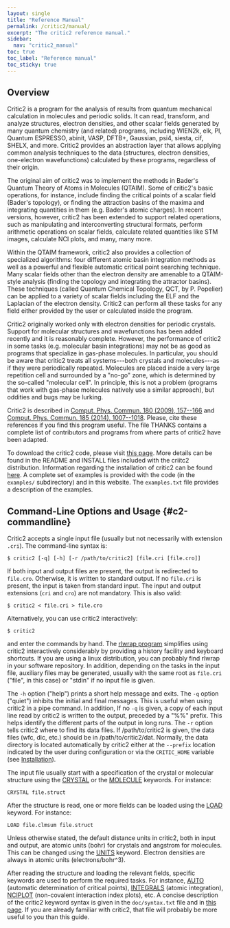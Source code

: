 ```yaml
---
layout: single
title: "Reference Manual"
permalink: /critic2/manual/
excerpt: "The critic2 reference manual."
sidebar:
  nav: "critic2_manual"
toc: true
toc_label: "Reference manual"
toc_sticky: true
---
```


## Overview

Critic2 is a program for the analysis of results from quantum
mechanical calculation in molecules and periodic solids. It can read,
transform, and analyze structures, electron densities, and other
scalar fields generated by many quantum chemistry (and related)
programs, including WIEN2k, elk, PI, Quantum ESPRESSO, abinit, VASP,
DFTB+, Gaussian, psi4, siesta, cif, SHELX, and more. Critic2 provides
an abstraction layer that allows applying common analysis techniques
to the data (structures, electron densities, one-electron
wavefunctions) calculated by these programs, regardless of their
origin.

The original aim of critic2 was to implement the methods in Bader's
Quantum Theory of Atoms in Molecules (QTAIM). Some of critic2's basic
operations, for instance, include finding the critical points of a
scalar field (Bader's topology), or finding the attraction basins of
the maxima and integrating quantities in them (e.g. Bader's atomic
charges). In recent versions, however, critic2 has been extended to
support related operations, such as manipulating and interconverting
structural formats, perform arithmetic operations on scalar fields,
calculate related quantities like STM images, calculate NCI plots, and
many, many more.

Within the QTAIM framework, critic2 also provides a collection of
specialized algorithms: four different atomic basin integration
methods as well as a powerful and flexible automatic critical point
searching technique. Many scalar fields other than the electron
density are amenable to a QTAIM-style analysis (finding the topology
and integrating the attractor basins). These techniques (called
Quantum Chemical Topology, QCT, by P. Popelier) can be applied to a
variety of scalar fields including the ELF and the Laplacian of the
electron density. Critic2 can perform all these tasks for any field
either provided by the user or calculated inside the program.

Critic2 originally worked only with electron densities for periodic
crystals. Support for molecular structures and wavefunctions has been
added recently and it is reasonably complete. However, the performance
of critic2 in some tasks (e.g. molecular basin integrations) may not
be as good as programs that specialize in gas-phase molecules.  In
particular, you should be aware that critic2 treats all systems---both
crystals and molecules---as if they were periodically
repeated. Molecules are placed inside a very large repetition cell and
surrounded by a "no-go" zone, which is determined by the so-called
"molecular cell". In principle, this is not a problem (programs that
work with gas-phase molecules natively use a similar approach), but
oddities and bugs may be lurking.

Critic2 is described in 
[Comput. Phys. Commun. 180 (2009), 157--166](http://dx.doi.org/10.1016/j.cpc.2008.07.018)
and 
[Comput. Phys. Commun. 185 (2014), 1007--1018](http://dx.doi.org/10.1016/j.cpc.2013.10.026).
Please, cite these references if you find this program useful. The
file THANKS contains a complete list of contributors and 
programs from where parts of critic2 have been adapted.

To download the critic2 code, please visit [this page](/critic2/).
More details can be found in the README and INSTALL files included
with the criitc2 distribution. Information regarding the installation
of critic2 can be found [here](/critic2/installation/). A complete set
of examples is provided with the code (in the `examples/`
subdirectory) and in this website. The `examples.txt` file provides a
description of the examples.

## Command-Line Options and Usage {#c2-commandline}

Critic2 accepts a single input file (usually but not necessarily with
extension `.cri`). The command-line syntax is:
~~~
$ critic2 [-q] [-h] [-r /path/to/critic2] [file.cri [file.cro]]
~~~
If both input and output files are present, the output is redirected
to `file.cro`. Otherwise, it is written to standard output. If no
`file.cri` is present, the input is taken from standard input. The
input and output extensions (`cri` and `cro`) are not mandatory. This
is also valid:
~~~
$ critic2 < file.cri > file.cro
~~~
Alternatively, you can use critic2 interactively:
~~~
$ critic2
~~~
and enter the commands by hand.  The 
[rlwrap program](https://github.com/hanslub42/rlwrap) simplifies using critic2
interactively considerably by providing a history facility and
keyboard shortcuts. If you are using a linux distribution, you can
probably find rlwrap in your software repository. In addition,
depending on the tasks in the input file, auxiliary files may be
generated, usually with the same root as `file.cri` ("file", in this
case) or "stdin" if no input file is given.

The `-h` option ("help") prints a short help message and exits. The
`-q` option ("quiet") inhibits the initial and final messages. This is
useful when using critic2 in a pipe command. In addition, If no `-q`
is given, a copy of each input line read by critic2 is written to the
output, preceded by a "%%" prefix. This helps identify the different
parts of the output in long runs. The `-r` option tells critic2 where
to find its data files. If /path/to/critic2 is given, the data files
(wfc, dic, etc.) should be in /path/to/critic2/dat. Normally, the data
directory is located automatically by critic2 either at the
`--prefix` location indicated by the user during configuration or via
the `CRITIC_HOME` variable (see [Installation](/critic2/installation/)).

The input file usually start with a specification of the crystal or
molecular structure using the [CRYSTAL](/critic2/manual/crystal/)
or the [MOLECULE](/critic2/manual/molecule/) keywords. For
instance:
~~~
CRYSTAL file.struct
~~~
After the structure is read, one or more fields can be loaded using the
[LOAD](/critic2/manual/fields/#c2-load) keyword. For instance:
~~~
LOAD file.clmsum file.struct
~~~
Unless otherwise stated, the default distance units in critic2, both
in input and output, are atomic units (bohr) for crystals and angstrom
for molecules. This can be changed using the
[UNITS](/critic2/manual/inputoutput/#c2-units) keyword. Electron
densities are always in atomic units (electrons/bohr^3).

After reading the structure and loading the relevant fields, specific
keywords are used to perform the required tasks. For instance, 
[AUTO](/critic2/manual/cpsearch/#c2-auto)
(automatic determination of critical points), 
[INTEGRALS](/critic2/manual/integrate/#c2-integrals)
(atomic integration), 
[NCIPLOT](/critic2/manual/nciplot/)
(non-covalent interaction index plots), etc.  A concise description of
the critic2 keyword syntax is given in the `doc/syntax.txt` file and
in [this page](/critic2/syntax/). If you are
already familiar with critic2, that file will probably be more useful
to you than this guide.

